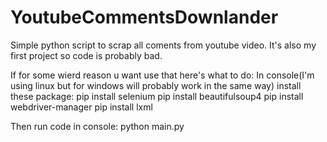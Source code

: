 # YoutubeCommentsDownlander

Simple python script to scrap all coments from youtube video.
It's also my first project so code is probably bad.

If for some wierd reason u want use that here's what to do:
In console(I'm using linux but for windows will probably work in the same way) install these package:
pip install selenium
pip install beautifulsoup4
pip install webdriver-manager
pip install lxml

Then run code in console:
python main.py
